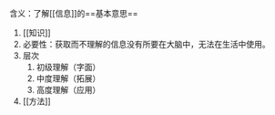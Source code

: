 含义：了解[[信息]]的==基本意思==

1. [[知识]]
2. 必要性：获取而不理解的信息没有所要在大脑中，无法在生活中使用。
3. 层次
	1. 初级理解（字面）
	2. 中度理解（拓展）
	3. 高度理解（应用）
4. [[方法]]